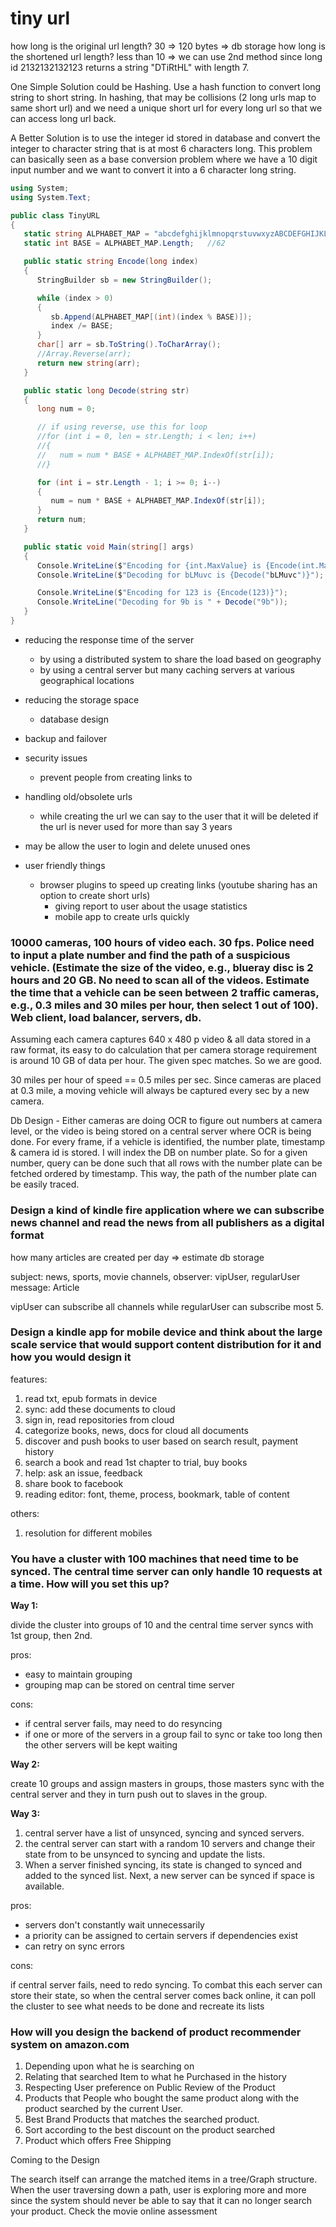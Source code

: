 # tiny url

how long is the original url length? 30 => 120 bytes => db storage
how long is the shortened url length? less than 10 => we can use 2nd method since long id 2132132132123 returns a string "DTiRtHL" with length 7.

One Simple Solution could be Hashing. Use a hash function to convert long string to short string. In hashing, that may be collisions (2 long urls map to same short url) and we need a unique short url for every long url so that we can access long url back.

A Better Solution is to use the integer id stored in database and convert the integer to character string that is at most 6 characters long. This problem can basically seen as a base conversion problem where we have a 10 digit input number and we want to convert it into a 6 character long string.

```csharp
using System;
using System.Text;

public class TinyURL
{
   static string ALPHABET_MAP = "abcdefghijklmnopqrstuvwxyzABCDEFGHIJKLMNOPQRSTUVWXYZ0123456789";
   static int BASE = ALPHABET_MAP.Length;   //62

   public static string Encode(long index)
   {
      StringBuilder sb = new StringBuilder();

      while (index > 0)
      {
         sb.Append(ALPHABET_MAP[(int)(index % BASE)]);
         index /= BASE;
      }
      char[] arr = sb.ToString().ToCharArray();
      //Array.Reverse(arr);
      return new string(arr);
   }

   public static long Decode(string str)
   {
      long num = 0;

      // if using reverse, use this for loop
      //for (int i = 0, len = str.Length; i < len; i++)
      //{
      //   num = num * BASE + ALPHABET_MAP.IndexOf(str[i]);
      //}

      for (int i = str.Length - 1; i >= 0; i--)
      {
         num = num * BASE + ALPHABET_MAP.IndexOf(str[i]);
      }
      return num;
   }

   public static void Main(string[] args)
   {
      Console.WriteLine($"Encoding for {int.MaxValue} is {Encode(int.MaxValue)}");  //6 digit
      Console.WriteLine($"Decoding for bLMuvc is {Decode("bLMuvc")}");  //6 digit

      Console.WriteLine($"Encoding for 123 is {Encode(123)}");
      Console.WriteLine("Decoding for 9b is " + Decode("9b"));
   }
}
```

- reducing the response time of the server
  - by using a distributed system to share the load based on geography 
  - by using a central server but many caching servers at various geographical locations 

- reducing the storage space
  - database design

- backup and failover

- security issues
  - prevent people from creating links to

- handling old/obsolete urls
  - while creating the url we can say to the user that it will be deleted if the url is never used for more than say 3 years

- may be allow the user to login and delete unused ones

- user friendly things
  - browser plugins to speed up creating links (youtube sharing has an option to create short urls) 
    - giving report to user about the usage statistics
    - mobile app to create urls quickly

### 10000 cameras, 100 hours of video each. 30 fps. Police need to input a plate number and find the path of a suspicious vehicle. (Estimate the size of the video, e.g., blueray disc is 2 hours and 20 GB. No need to scan all of the videos. Estimate the time that a vehicle can be seen between 2 traffic cameras, e.g., 0.3 miles and 30 miles per hour, then select 1 out of 100). Web client, load balancer, servers, db.

Assuming each camera captures 640 x 480 p video & all data stored in a raw format, its easy to do calculation that per camera storage requirement is around 10 GB of data per hour. The given spec matches. So we are good.

30 miles per hour of speed == 0.5 miles per sec. Since cameras are placed at 0.3 mile, a moving vehicle will always be captured every sec by a new camera.

Db Design - Either cameras are doing OCR to figure out numbers at camera level, or the video is being stored on a central server where OCR is being done. For every frame, if a vehicle is identified, the number plate, timestamp & camera id is stored. I will index the DB on number plate. So for a given number, query can be done such that all rows with the number plate can be fetched ordered by timestamp. This way, the path of the number plate can be easily traced.

### Design a kind of kindle fire application where we can subscribe news channel and read the news from all publishers as a digital format

how many articles are created per day => estimate db storage

subject: news, sports, movie channels,
observer: vipUser, regularUser
message: Article

vipUser can subscribe all channels while regularUser can subscribe most 5.

### Design a kindle app for mobile device and think about the large scale service that would support content distribution for it and how you would design it

features:
1. read txt, epub formats in device
2. sync: add these documents to cloud
3. sign in, read repositories from cloud
4. categorize books, news, docs for cloud all documents
5. discover and push books to user based on search result, payment history
6. search a book and read 1st chapter to trial, buy books
7. help: ask an issue, feedback
8. share book to facebook
9. reading editor: font, theme, process, bookmark, table of content

others:
1. resolution for different mobiles

### You have a cluster with 100 machines that need time to be synced. The central time server can only handle 10 requests at a time. How will you set this up?

**Way 1:**

divide the cluster into groups of 10 and the central time server syncs with 1st group, then 2nd.

pros:

- easy to maintain grouping
- grouping map can be stored on central time server

cons:

- if central server fails, may need to do resyncing
- if one or more of the servers in a group fail to sync or take too long then the other servers will be kept waiting

**Way 2:**

create 10 groups and assign masters in groups, those masters sync with the central server and they in turn push out to slaves in the group.

**Way 3:**

1. central server have a list of unsynced, syncing and synced servers.
2. the central server can start with a random 10 servers and change their state from to be unsynced to syncing and update the lists.
3. When a server finished syncing, its state is changed to synced and added to the synced list. Next, a new server can be synced if space is available.

pros:

- servers don't constantly wait unnecessarily
- a priority can be assigned to certain servers if dependencies exist
- can retry on sync errors

cons:

if central server fails, need to redo syncing. To combat this each server can store their state, so when the central server comes back online, it can poll the cluster to see what needs to be done and recreate its lists

### How will you design the backend of product recommender system on amazon.com

1. Depending upon what he is searching on
2. Relating that searched Item to what he Purchased in the history
3. Respecting User preference on Public Review of the Product
4. Products that People who bought the same product along with the product searched by the current User.
5. Best Brand Products that matches the searched product.
6. Sort according to the best discount on the product searched
7. Product which offers Free Shipping

Coming to the Design

The search itself can arrange the matched items in a tree/Graph structure. When the user traversing down a path, user is exploring more and more since the system should never be able to say that it can no longer search your product. Check the movie online assessment